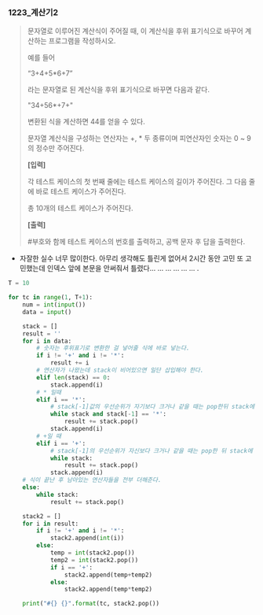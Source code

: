 ### 1223_계산기2

> 문자열로 이루어진 계산식이 주어질 때, 이 계산식을 후위 표기식으로 바꾸어 계산하는 프로그램을 작성하시오.
>
> 예를 들어
>
> “3+4+5*6+7”
>
> 라는 문자열로 된 계산식을 후위 표기식으로 바꾸면 다음과 같다.
>
> "34+56*+7+"
>
> 변환된 식을 계산하면 44를 얻을 수 있다.
>
> 문자열 계산식을 구성하는 연산자는 +, * 두 종류이며 피연산자인 숫자는 0 ~ 9의 정수만 주어진다.
>
> **[입력]**
>
> 각 테스트 케이스의 첫 번째 줄에는 테스트 케이스의 길이가 주어진다. 그 다음 줄에 바로 테스트 케이스가 주어진다.
>
> 총 10개의 테스트 케이스가 주어진다.
>
> **[출력]**
>
> \#부호와 함께 테스트 케이스의 번호를 출력하고, 공백 문자 후 답을 출력한다.



- 자잘한 실수 너무 많이한다.  아무리 생각해도 틀린게 없어서 2시간 동안 고민 또 고민했는데 인덱스 앞에 본문을 안써줘서 틀렸다... ... ... ... ... ... .

```python
T = 10

for tc in range(1, T+1):
    num = int(input())
    data = input()

    stack = []
    result = ''
    for i in data:
        # 숫자는 후위표기로 변환한 걸 넣어줄 식에 바로 넣는다.
        if i != '+' and i != '*':
            result += i
        # 연산자가 나왔는데 stack이 비어있으면 일단 삽입해야 한다.
        elif len(stack) == 0:
            stack.append(i)
        # * 일때
        elif i == '*':
            # stack[-1]값의 우선순위가 자기보다 크거나 같을 때는 pop한뒤 stack에 넣어야한다.(자신보다 우선순위가 적은게 나올 때까지 반복한다.)
            while stack and stack[-1] == '*':
                result += stack.pop()
            stack.append(i)
        # +일 때
        elif i == '+':
            # stack[-1]의 우선순위가 자신보다 크거나 같을 때는 pop한 뒤 stack에 넣어야하지만 여기서 +가 가장 우선순위가 낮기 때문에 stack에 값이 있는지만 체크했다.
            while stack:
                result += stack.pop()
            stack.append(i)
    # 식이 끝난 후 남아있는 연산자들을 전부 더해준다.
    else:
        while stack:
            result += stack.pop()

    stack2 = []
    for i in result:
        if i != '+' and i != '*':
            stack2.append(int(i))
        else:
            temp = int(stack2.pop())
            temp2 = int(stack2.pop())
            if i == '+':
                stack2.append(temp+temp2)
            else:
                stack2.append(temp*temp2)

    print("#{} {}".format(tc, stack2.pop())
```

